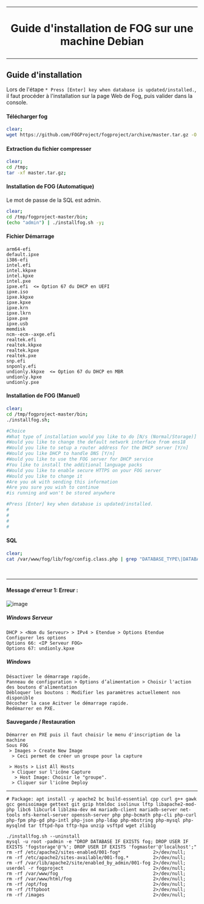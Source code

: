 ----------------------------------------------------------------------------------------------------------------------------
# <p align='center'>Guide d'installation de FOG sur une machine Debian </p>

----------------------------------------------------------------------------------------------------------------------------
## Guide d'installation
Lors de l'étape `* Press [Enter] key when database is updated/installed.`, il faut procéder à l'installation sur la page Web de Fog, puis valider dans la console.

#### Télécharger fog
```bash
clear;
wget https://github.com/FOGProject/fogproject/archive/master.tar.gz -O /tmp/master.tar.gz 2>/dev/null;
```

#### Extraction du fichier compresser
```bash
clear;
cd /tmp;
tar -xf master.tar.gz;
```

#### Installation de FOG (Automatique)
Le mot de passe de la SQL est admin.
```bash
clear;
cd /tmp/fogproject-master/bin;
(echo "admin") | ./installfog.sh -y;
```


#### Fichier Démarrage
```
arm64-efi
default.ipxe
i386-efi
intel.efi
intel.kkpxe
intel.kpxe
intel.pxe
ipxe.efi  <= Option 67 du DHCP en UEFI
ipxe.iso
ipxe.kkpxe
ipxe.kpxe
ipxe.krn
ipxe.lkrn
ipxe.pxe
ipxe.usb
memdisk
ncm--ecm--axge.efi
realtek.efi
realtek.kkpxe
realtek.kpxe
realtek.pxe
snp.efi
snponly.efi
undionly.kkpxe  <= Option 67 du DHCP en MBR
undionly.kpxe
undionly.pxe
```







#### Installation de FOG (Manuel)
```bash
clear;
cd /tmp/fogproject-master/bin;
./installfog.sh;

#Choice                                                                : 2
#What type of installation would you like to do [N/s (Normal/Storage)] ? N
#Would you like to change the default network interface from ens18     ? N
#Would you like to setup a router address for the DHCP server [Y/n]    ? N
#Would you like DHCP to handle DNS [Y/n]                               ? N
#Would you like to use the FOG server for DHCP service                 ? N
#You like to install the additional language packs                     ? Y
#Would you like to enable secure HTTPS on your FOG server              ? N
#Would you like to change it                                           ? N
#Are you ok with sending this information                              ? Y
#Are you sure you wish to continue                                     ? Y
#is running and won't be stored anywhere                               : Mot de passe du compte root de la Base de Donnée SQL

#Press [Enter] key when database is updated/installed.                 : Aller http//X.X.X.X/fog/management
#                                                                      : Username: fog
#                                                                      : Password: admin
#                                                                      : Cliquer sur Install Now
#                                                                      : Entrer dans la console
```

#### SQL
```bash
clear;
cat /var/www/fog/lib/fog/config.class.php | grep "DATABASE_TYPE\|DATABASE_HOST\|DATABASE_NAME\|DATABASE_USERNAME\|DATABASE_PASSWORD";
```

<br />

----------------------------------------------------------------------------------------------------------------------------
#### Message d'erreur 1: Erreur :
![image](https://github.com/dexter74/Linux/assets/35907/c6f06ec4-f058-40ef-a6f7-eafe9739c9c7)
##### Windows Serveur
```
DHCP > <Nom du Serveur> > IPv4 > Etendue > Options Etendue
Configurer les options
Options 66: <IP Serveur FOG>
Options 67: undionly.kpxe
```

##### Windows
```
Désactiver le démarrage rapide.
Panneau de configuration > Options d’alimentation > Choisir l'action des boutons d'alimentation
Débloquer les boutons : Modifier les paramètres actuellement non disponible
Décocher la case Acitver le démarrage rapide.
Redémarrer en PXE.
```

#### Sauvegarde / Restauration
```
Démarrer en PXE puis il faut choisir le menu d'inscription de la machine
Sous FOG
 > Images > Create New Image
  > Ceci permet de créer un groupe pour la capture

 > Hosts > List All Hosts
  > Cliquer sur l'icône Capture
   > Host Image: Choisir le "groupe".
  > Cliquer sur l'icône Deploy
```
----------------------------------------------------------------------------------------------------------------------------
```
# Package: apt install -y apache2 bc build-essential cpp curl g++ gawk gcc genisoimage gettext git gzip htmldoc isolinux lftp libapache2-mod-php libc6 libcurl4 liblzma-dev m4 mariadb-client mariadb-server net-tools nfs-kernel-server openssh-server php php-bcmath php-cli php-curl php-fpm php-gd php-intl php-json php-ldap php-mbstring php-mysql php-mysqlnd tar tftpd-hpa tftp-hpa unzip vsftpd wget zlib1g

./installfog.sh --uninstall
mysql -u root -padmin -e "DROP DATABASE IF EXISTS fog; DROP USER IF EXISTS 'fogstorage'@'%'; DROP USER IF EXISTS 'fogmaster'@'localhost';"
rm -rf /etc/apache2/sites-enabled/001-fog*            2>/dev/null;
rm -rf /etc/apache2/sites-available/001-fog.*         2>/dev/null;
rm -rf /var/lib/apache2/site/enabled_by_admin/001-fog 2>/dev/null;
userdel -r fogproject                                 2>/dev/null;
rm -rf /var/www/fog                                   2>/dev/null;
rm -rf /var/www/html/fog                              2>/dev/null;
rm -rf /opt/fog                                       2>/dev/null;
rm -rf /tftpboot                                      2>/dev/null;
rm -rf /images                                        2>/dev/null;

